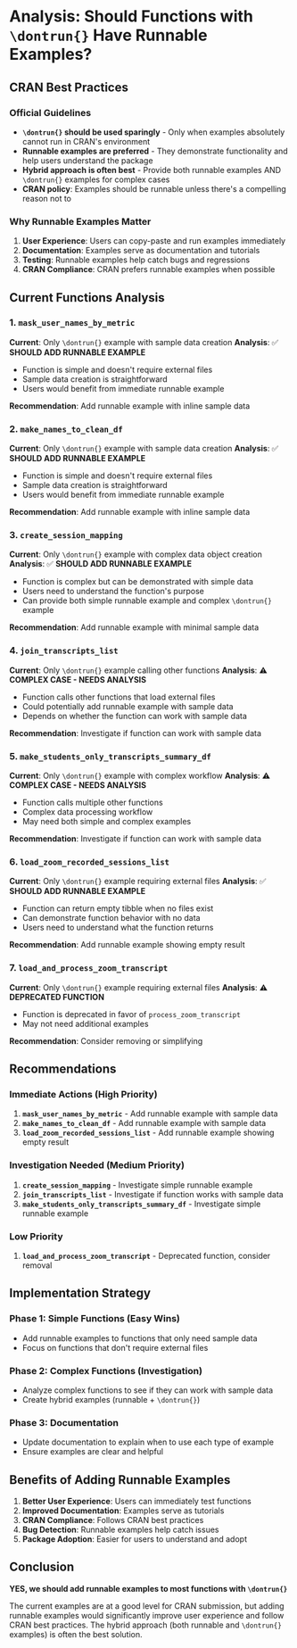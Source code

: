 # Analysis: Should Functions with `\dontrun{}` Have Runnable Examples?

## CRAN Best Practices

### **Official Guidelines**
- **`\dontrun{}` should be used sparingly** - Only when examples absolutely cannot run in CRAN's environment
- **Runnable examples are preferred** - They demonstrate functionality and help users understand the package
- **Hybrid approach is often best** - Provide both runnable examples AND `\dontrun{}` examples for complex cases
- **CRAN policy**: Examples should be runnable unless there's a compelling reason not to

### **Why Runnable Examples Matter**
1. **User Experience**: Users can copy-paste and run examples immediately
2. **Documentation**: Examples serve as documentation and tutorials
3. **Testing**: Runnable examples help catch bugs and regressions
4. **CRAN Compliance**: CRAN prefers runnable examples when possible

## Current Functions Analysis

### **1. `mask_user_names_by_metric`**
**Current**: Only `\dontrun{}` example with sample data creation
**Analysis**: ✅ **SHOULD ADD RUNNABLE EXAMPLE**
- Function is simple and doesn't require external files
- Sample data creation is straightforward
- Users would benefit from immediate runnable example

**Recommendation**: Add runnable example with inline sample data

### **2. `make_names_to_clean_df`**
**Current**: Only `\dontrun{}` example with sample data creation
**Analysis**: ✅ **SHOULD ADD RUNNABLE EXAMPLE**
- Function is simple and doesn't require external files
- Sample data creation is straightforward
- Users would benefit from immediate runnable example

**Recommendation**: Add runnable example with inline sample data

### **3. `create_session_mapping`**
**Current**: Only `\dontrun{}` example with complex data object creation
**Analysis**: ✅ **SHOULD ADD RUNNABLE EXAMPLE**
- Function is complex but can be demonstrated with simple data
- Users need to understand the function's purpose
- Can provide both simple runnable example and complex `\dontrun{}` example

**Recommendation**: Add runnable example with minimal sample data

### **4. `join_transcripts_list`**
**Current**: Only `\dontrun{}` example calling other functions
**Analysis**: ⚠️ **COMPLEX CASE - NEEDS ANALYSIS**
- Function calls other functions that load external files
- Could potentially add runnable example with sample data
- Depends on whether the function can work with sample data

**Recommendation**: Investigate if function can work with sample data

### **5. `make_students_only_transcripts_summary_df`**
**Current**: Only `\dontrun{}` example with complex workflow
**Analysis**: ⚠️ **COMPLEX CASE - NEEDS ANALYSIS**
- Function calls multiple other functions
- Complex data processing workflow
- May need both simple and complex examples

**Recommendation**: Investigate if function can work with sample data

### **6. `load_zoom_recorded_sessions_list`**
**Current**: Only `\dontrun{}` example requiring external files
**Analysis**: ✅ **SHOULD ADD RUNNABLE EXAMPLE**
- Function can return empty tibble when no files exist
- Can demonstrate function behavior with no data
- Users need to understand what the function returns

**Recommendation**: Add runnable example showing empty result

### **7. `load_and_process_zoom_transcript`**
**Current**: Only `\dontrun{}` example requiring external files
**Analysis**: ⚠️ **DEPRECATED FUNCTION**
- Function is deprecated in favor of `process_zoom_transcript`
- May not need additional examples

**Recommendation**: Consider removing or simplifying

## Recommendations

### **Immediate Actions (High Priority)**
1. **`mask_user_names_by_metric`** - Add runnable example with sample data
2. **`make_names_to_clean_df`** - Add runnable example with sample data
3. **`load_zoom_recorded_sessions_list`** - Add runnable example showing empty result

### **Investigation Needed (Medium Priority)**
1. **`create_session_mapping`** - Investigate simple runnable example
2. **`join_transcripts_list`** - Investigate if function works with sample data
3. **`make_students_only_transcripts_summary_df`** - Investigate simple runnable example

### **Low Priority**
1. **`load_and_process_zoom_transcript`** - Deprecated function, consider removal

## Implementation Strategy

### **Phase 1: Simple Functions (Easy Wins)**
- Add runnable examples to functions that only need sample data
- Focus on functions that don't require external files

### **Phase 2: Complex Functions (Investigation)**
- Analyze complex functions to see if they can work with sample data
- Create hybrid examples (runnable + `\dontrun{}`)

### **Phase 3: Documentation**
- Update documentation to explain when to use each type of example
- Ensure examples are clear and helpful

## Benefits of Adding Runnable Examples

1. **Better User Experience**: Users can immediately test functions
2. **Improved Documentation**: Examples serve as tutorials
3. **CRAN Compliance**: Follows CRAN best practices
4. **Bug Detection**: Runnable examples help catch issues
5. **Package Adoption**: Easier for users to understand and adopt

## Conclusion

**YES, we should add runnable examples to most functions with `\dontrun{}`**

The current examples are at a good level for CRAN submission, but adding runnable examples would significantly improve user experience and follow CRAN best practices. The hybrid approach (both runnable and `\dontrun{}` examples) is often the best solution. 
